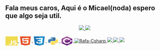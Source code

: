 ## Fala meus caros, Aqui é o Micael(noda) espero que algo seja util.  
<div align="center">
  <a href="https://github.com/micaelmoises">
  <img height="180em" src="https://github-readme-stats.vercel.app/api?username=micaelmoises&show_icons=true&theme=dracula&include_all_commits=true&count_private=true"/>
  <img height="180em" src="https://github-readme-stats.vercel.app/api/top-langs/?username=micaelmoises&layout=compact&langs_count=7&theme=dracula"/>
</div>

<div style="display: inline_block"><br>
  <img align="center" alt="Rafa-Js" height="30" width="40" src="https://raw.githubusercontent.com/devicons/devicon/master/icons/javascript/javascript-plain.svg">
  <img align="center" alt="Rafa-HTML" height="30" width="40" src="https://raw.githubusercontent.com/devicons/devicon/master/icons/html5/html5-original.svg">
  <img align="center" alt="Rafa-CSS" height="30" width="40" src="https://raw.githubusercontent.com/devicons/devicon/master/icons/css3/css3-original.svg">
  <img align="center" alt="Rafa-Python" height="30" width="40" src="https://raw.githubusercontent.com/devicons/devicon/master/icons/python/python-original.svg">
  <img align="center" alt="Rafa-Csharp" height="30" width="40" src="https://raw.githubusercontent.com/devicons/devicon/master/icons/csharp/csharp-original.svg"> 
  <img align="center" alt="Rafa-Csharp" height="30" width="40" src="https://cdn.jsdelivr.net/gh/devicons/devicon/icons/cplusplus/cplusplus-original.svg"> 
  
  <img src="https://cdn.jsdelivr.net/gh/devicons/devicon/icons/c/c-original.svg" />
  <img src="https://cdn.jsdelivr.net/gh/devicons/devicon/icons/linux/linux-original.svg" />  
<img src="https://cdn.jsdelivr.net/gh/devicons/devicon/icons/visualstudio/visualstudio-plain.svg" />
          
          
                    
  

 
</div>
